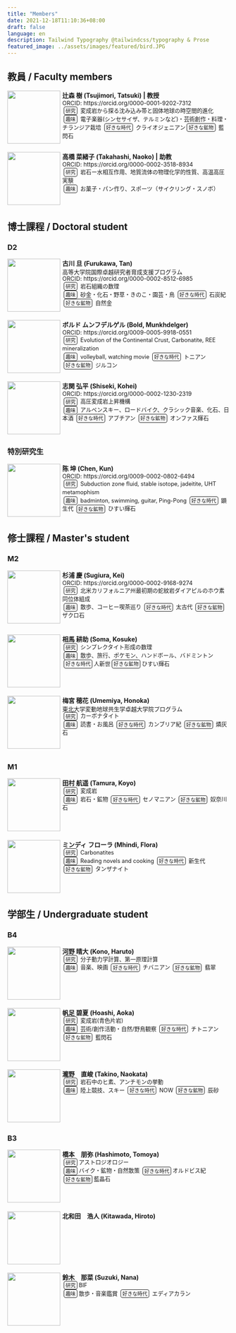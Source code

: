 ```yaml
---
title: "Members"
date: 2021-12-18T11:10:36+08:00
draft: false
language: en
description: Tailwind Typography @tailwindcss/typography & Prose
featured_image: ../assets/images/featured/bird.JPG
---
```

<!-- Markdown の上部などで <style> を書ける環境なら -->
<style>
  .img-left {
    float: left;
    width: 120px;
    /* 写真サイズ */
    margin: 0 1rem 1rem 0;
    /* 右と下に余白 */
  }

  .photo-box {
    /* ↓ これだけで内部の float が div の外へはみ出さない */
    overflow: hidden;
    /* 親に BFC を作らせる */
    margin-bottom: 1rem;
    /* ブロック間の余白 */
  }

  .orcid {
    font-size: small;
    padding: 0;
    margin-top: 2px;
    margin-bottom: 2px;
    line-height: 1.0em;
  }

  .program {
    font-size: small;
    padding: 0;
    margin-top: 4px;
    line-height: 1.0em;
  }

  .thumb {
    float: left;
    width: 120px;
    margin: 0 0.3rem 0.2rem 0;
    /* 右と下に余白 */
  }

  .boldsymbol {
    font-weight: bold;
  }

  .box {
    font-size: 0.9em;
    margin: 0rem 0.2rem 0rem 0.2rem;
    /* 右と下に余白 */
    padding: 0.1rem 0.2rem 0.1rem 0.2rem;
    /* 右と下に余白 */
    border: solid 1px;
    border-radius: 4px;
    white-space: nowrap;
  }

  .contents {
    font-size: 0.9em;
    line-height: 1.5em;
  }
</style>

## 教員 / Faculty members

<div class="photo-box">
  <img src="/images/members/TatsukiTsujimori.jpg" class="thumb">
  <span class=boldsymbol>辻森 樹 (Tsujimori, Tatsuki) | 教授</span>
  <br>
  <div class="contents">
    <div class="orcid">ORCID: https://orcid.org/0000-0001-9202-7312</div>
    <span class="box">研究</span> 変成岩から探る沈み込み帯と固体地球の時空間的進化
    <br>
    <span class="box">趣味</span> 電子楽器(シンセサイザ、テルミンなど)・芸術創作・料理・チランジア栽培 <span class="box">好きな時代</span> クライオジェニアン<span
      class="box">好きな鉱物</span> 藍閃石
  </div>
</div>



<div class="photo-box">
  <img src="/images/members/NaokoTakahashi.jpg" class="thumb">
  <span class=boldsymbol>高橋 菜緒子 (Takahashi, Naoko) | 助教 </span>
  <div class="contents">
    <div class="orcid">ORCID: https://orcid.org/0000-0002-3518-8934</div>
    <span class="box">研究</span> 岩石ー水相互作用、地質流体の物理化学的性質、高温高圧実験
    <br>
    <span class="box">趣味</span> お菓子・パン作り、スポーツ（サイクリング・スノボ）
  </div>
</div>


## 博士課程 / Doctoral student

### D2

<div class="photo-box">
  <img src="/images/members/TanFurukawa.jpg" class="thumb">
  <span class=boldsymbol>古川 旦 (Furukawa, Tan)</span>
  <div class="program">高等大学院国際卓越研究者育成支援プログラム</div>
  <div class="orcid">ORCID: https://orcid.org/0000-0002-8512-6985</div>
  <div class="contents">
    <span class="box">研究</span> 岩石組織の数理
    <br>
    <span class="box">趣味</span> 砂金・化石・野草・きのこ・園芸・鳥
    <span class="box">好きな時代</span> 石炭紀 <span class="box">好きな鉱物</span> 自然金
  </div>
</div>



<div class="photo-box">
  <img src="/images/members/BoldMunkhdelger.jpg" class="thumb">
  <span class=boldsymbol>ボルド ムンフデルゲル (Bold, Munkhdelger)</span>
  <br>
  <div class="orcid">ORCID: https://orcid.org/0009-0005-9918-0551</div>
  <div class="contents">
    <span class="box">研究</span> Evolution of the Continental Crust, Carbonatite, REE mineralization
    <br>
    <span class="box">趣味</span> volleyball, watching movie
    <span class="box">好きな時代</span> トニアン
    <span class="box">好きな鉱物</span> ジルコン
  </div>
</div>


<div class="photo-box">
  <img src="/images/members/KoheiShiseki.jpg" class="thumb">
  <span class=boldsymbol>志関 弘平 (Shiseki, Kohei)</span>
  <br>
  <div class="orcid">ORCID: https://orcid.org/0000-0002-1230-2319</div>
  <div class="contents">
    <span class="box">研究</span> 高圧変成岩上昇機構
    <br>
    <span class="box">趣味</span> アルペンスキー、ロードバイク、クラシック音楽、化石、日本酒
    <span class="box">好きな時代</span> アプチアン
    <span class="box">好きな鉱物</span> オンファス輝石
  </div>
  <br>
</div>

### 特別研究生

<div class="photo-box">
  <img src="/images/members/ChenKun.jpg" class="thumb">
  <span class=boldsymbol>陈 坤 (Chen, Kun)</span>
  <br>
  <div class="orcid">ORCID: https://orcid.org/0009-0002-0802-6494</div>

  <div class="contents">
    <span class="box">研究</span> Subduction zone fluid, stable isotope, jadeitite, UHT metamophism
    <br>
    <span class="box">趣味</span> badminton, swimming, guitar, Ping-Pong
    <span class="box">好きな時代</span> 顕生代
    <span class="box">好きな鉱物</span> ひすい輝石

  </div>
</div>


## 修士課程 / Master's student

### M2

<div class="photo-box">
  <img src="/images/members/KeiSugiura.jpg" class="thumb">
  <span class=boldsymbol>杉浦 慶 (Sugiura, Kei)</span>
  <br>
  <div class="orcid">ORCID: https://orcid.org/0000-0002-9168-9274</div>
  <div class="contents">
    <span class="box">研究</span> 北米カリフォルニア州最初期の蛇紋岩ダイアピルのホウ素同位体組成
    <br>
    <span class="box">趣味</span> 散歩、コーヒー喫茶巡り
    <span class="box">好きな時代</span> 太古代
    <span class="box">好きな鉱物</span> ザクロ石
  </div>
  <br>
</div>



<div class="photo-box">
  <img src="/images/members/SomaKosuke.jpg" class="thumb">
  <span class=boldsymbol>相馬 耕助 (Soma, Kosuke)</span>
  <br>
  <div class="contents">
    <span class="box">研究</span> シンプレクタイト形成の数理
    <br>
    <span class="box">趣味</span> 散歩、旅行、ポケモン、ハンドボール、バドミントン
    <span class="box">好きな時代</span>人新世<span class="box">好きな鉱物</span>ひすい輝石
    <br>

  </div>
</div>


<div class="photo-box">
  <img src="/images/members/HonokaUmemiya.jpg" class="thumb">
  <span class=boldsymbol>梅宮 穂花 (Umemiya, Honoka)</span>
  <br>
  <div class="program">東北大学変動地球共生学卓越大学院プログラム</div>
  <div class="contents">
    <span class="box">研究</span> カーボナタイト
    <br>
    <span class="box">趣味</span> 読書・お風呂
    <span class="box">好きな時代</span> カンブリア紀
    <span class="box">好きな鉱物</span> 燐灰石

  </div>
  <br>
  <br>
</div>

### M1

<div class="photo-box">
  <img src="/images/members/KoyoTamura.jpg" class="thumb">
  <span class=boldsymbol>田村 航遥 (Tamura, Koyo)</span>
  <br>
  <div class="contents">
    <span class="box">研究</span> 変成岩
    <br>
    <span class="box">趣味</span> 岩石・鉱物
    <span class="box">好きな時代</span> セノマニアン
    <span class="box">好きな鉱物</span> 奴奈川石

  </div>




  <br>

</div>

<div class="photo-box">
  <img src="/images/members/FloraMhindi.jpg" class="thumb">
  <span class=boldsymbol>ミンディ フローラ (Mhindi, Flora) </span>
  <div class="contents">
    <span class="box">研究</span> Carbonatites
    <br>
    <span class="box">趣味</span> Reading novels and cooking
    <span class="box">好きな時代</span> 新生代
    <span class="box">好きな鉱物</span> タンザナイト
  </div>
</div>

## 学部生 / Undergraduate student


### B4

<div class="photo-box">
  <img src="/images/members/HarutoKono.jpg" class="thumb">
  <span class=boldsymbol>河野 晴大 (Kono, Haruto)</span>
  <div class="contents">
    <span class="box">研究</span> 分子動力学計算、第一原理計算
    <br>
    <span class="box">趣味</span> 音楽、映画
    <span class="box">好きな時代</span> チバニアン
    <span class="box">好きな鉱物</span> 翡翠
  </div>
</div>

<div class="photo-box">
  <img src="/images/members/AokaHoashi.jpg" class="thumb">
  <span class=boldsymbol>帆足 碧夏 (Hoashi, Aoka)</span>
  <br>
  <div class="contents">
    <span class="box">研究</span> 変成岩(青色片岩)
    <br>
    <span class="box">趣味</span> 芸術/創作活動・自然/野鳥観察
    <span class="box">好きな時代</span> チトニアン
    <span class="box">好きな鉱物</span> 藍閃石
  </div>
</div>

<div class="photo-box">
  <img src="/images/members/NaotakaTakino.jpg" class="thumb">
  <span class=boldsymbol>瀧野　直峻 (Takino, Naokata) </span>
  <br>
  <div class="contents">
    <span class=box>研究</span> 岩石中のヒ素、アンチモンの挙動
    <br>
    <span class=box>趣味</span> 陸上競技、スキー
    <span class=box>好きな時代</span> NOW
    <span class=box>好きな鉱物</span> 辰砂
  </div>
</div>

### B3

<div class="photo-box">
  <img src="/images/members/TomoyaHashimoto.jpg" class="thumb">
  <span class=boldsymbol>橋本　朋弥 (Hashimoto, Tomoya)</span>
  <br>
  <div class="contents">
    <span class=box>研究</span>アストロジオロジー
    <br>
    <span class=box>趣味</span>バイク・鉱物・自然散策
    <span class=box>好きな時代</span>オルドビス紀
    <span class=box>好きな鉱物</span>藍晶石
  </div>
</div>

<div class="photo-box">
  <img src="/images/acon.jpg" class="thumb">
  <span class=boldsymbol>北和田　浩人 (Kitawada, Hiroto)</span>
</div>

<div class="photo-box">
  <img src="/images/members/NanaSuzuki.jpg" class="thumb">
  <span class=boldsymbol>鈴木　那菜 (Suzuki, Nana)</span>
  <br>
  <div class="contents">
    <span class=box>研究</span>BIF
    <br>
    <span class=box>趣味</span>散歩・音楽鑑賞
    <span class=box>好きな時代</span> エディアカラン
  </div>
</div>